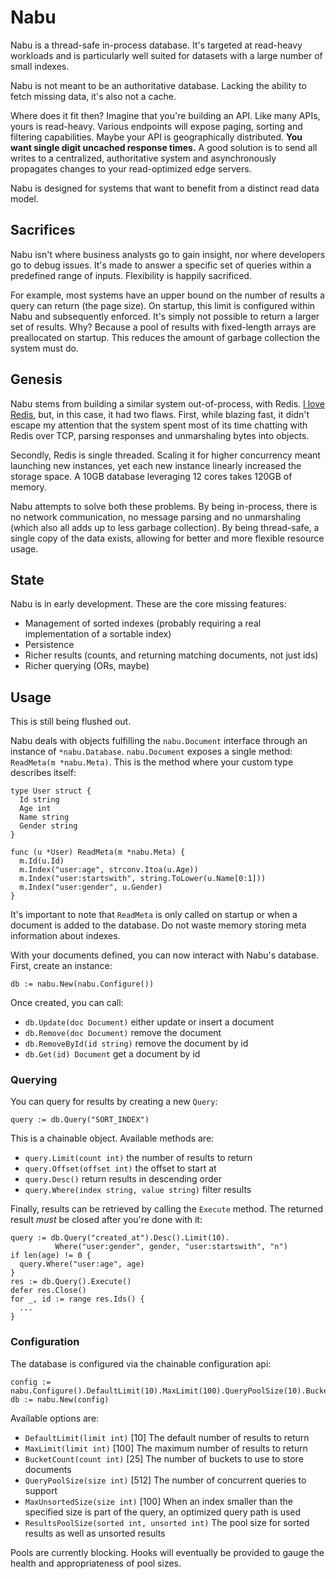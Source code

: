 # Nabu
Nabu is a thread-safe in-process database. It's targeted at read-heavy workloads and is particularly well suited for datasets with a large number of small indexes. 

Nabu is not meant to be an authoritative database. Lacking the ability to fetch missing data, it's also not a cache. 

Where does it fit then? Imagine that you're building an API. Like many APIs, yours is read-heavy. Various endpoints will expose paging, sorting and filtering capabilities. Maybe your API is geographically distributed. <strong>You want single digit uncached response times.</strong> A good solution is to send all writes to a centralized, authoritative system and asynchronously propagates changes to your read-optimized edge servers.

Nabu is designed for systems that want to benefit from a distinct read data model.

## Sacrifices
Nabu isn't where business analysts go to gain insight, nor where developers go to debug issues. It's made to answer a specific set of queries within a predefined range of inputs. Flexibility is happily sacrificed. 

For example, most systems have an upper bound on the number of results a query can return (the page size). On startup, this limit is configured within Nabu and subsequently enforced. It's simply not possible to return a larger set of results. Why? Because a pool of results with fixed-length arrays are preallocated on startup. This reduces the amount of garbage collection the system must do.

## Genesis
Nabu stems from building a similar system out-of-process, with Redis. [I love Redis](http://openmymind.net/2012/1/23/The-Little-Redis-Book/), but, in this case, it had two flaws. First, while blazing fast, it didn't escape my attention that the system spent most of its time chatting with Redis over TCP, parsing responses and unmarshaling bytes into objects. 

Secondly, Redis is single threaded. Scaling it for higher concurrency meant launching new instances, yet each new instance linearly increased the storage space. A 10GB database leveraging 12 cores takes 120GB of memory. 

Nabu attempts to solve both these problems. By being in-process, there is no network communication, no message parsing and no unmarshaling (which also all adds up to less garbage collection). By being thread-safe, a single copy of the data exists, allowing for better and more flexible resource usage.

## State
Nabu is in early development. These are the core missing features:

* Management of sorted indexes (probably requiring a real implementation of a sortable index)
* Persistence
* Richer results (counts, and returning matching documents, not just ids)
* Richer querying (ORs, maybe)

## Usage
This is still being flushed out.

Nabu deals with objects fulfilling the `nabu.Document` interface through an instance of `*nabu.Database`. `nabu.Document` exposes a single method: `ReadMeta(m *nabu.Meta)`. This is the method where your custom type describes itself:

    type User struct {
      Id string
      Age int
      Name string
      Gender string
    }
    
    func (u *User) ReadMeta(m *nabu.Meta) {
      m.Id(u.Id)
      m.Index("user:age", strconv.Itoa(u.Age))
      m.Index("user:startswith", string.ToLower(u.Name[0:1]))
      m.Index("user:gender", u.Gender)
    }

It's important to note that `ReadMeta` is only called on startup or when a document is added to the database. Do not waste memory storing meta information about indexes.

With your documents defined, you can now interact with Nabu's database. First, create an instance:

    db := nabu.New(nabu.Configure())

Once created, you can call:

* `db.Update(doc Document)` either update or insert a document
* `db.Remove(doc Document)` remove the document
* `db.RemoveById(id string)` remove the document by id
* `db.Get(id) Document` get a document by id

### Querying
You can query for results by creating a new `Query`:

    query := db.Query("SORT_INDEX")

This is a chainable object. Available methods are:

* `query.Limit(count int)` the number of results to return
* `query.Offset(offset int)` the offset to start at
* `query.Desc()` return results in descending order
* `query.Where(index string, value string)` filter results 

Finally, results can be retrieved by calling the `Execute` method. The returned result *must* be closed after you're done with it:

    query := db.Query("created_at").Desc().Limit(10).
              Where("user:gender", gender, "user:startswith", "n")
    if len(age) != 0 {
      query.Where("user:age", age)
    }
    res := db.Query().Execute()
    defer res.Close()
    for _, id := range res.Ids() {
      ...
    }

### Configuration
The database is configured via the chainable configuration api:

    config := nabu.Configure().DefaultLimit(10).MaxLimit(100).QueryPoolSize(10).BucketSize(50)
    db := nabu.New(config)

Available options are:

* `DefaultLimit(limit int)` [10] The default number of results to return
* `MaxLimit(limit int)` [100] The maximum number of results to return
* `BucketCount(count int)` [25] The number of buckets to use to store documents
* `QueryPoolSize(size int)` [512] The number of concurrent queries to support
* `MaxUnsortedSize(size int)` [100] When an index smaller than the specified size is part of the query, an optimized query path is used
* `ResultsPoolSize(sorted int, unsorted int)` The pool size for sorted results as well as unsorted results

Pools are currently blocking. Hooks will eventually be provided to gauge the health and appropriateness of pool sizes.
